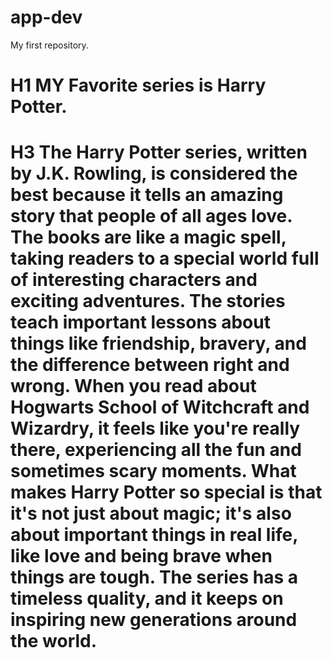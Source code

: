 # app-dev
My first repository.
# H1 MY Favorite series is Harry Potter.
# H3 The Harry Potter series, written by J.K. Rowling, is considered the best because it tells an amazing story that people of all ages love. The books are like a magic spell, taking readers to a special world full of interesting characters and exciting adventures. The stories teach important lessons about things like friendship, bravery, and the difference between right and wrong. When you read about Hogwarts School of Witchcraft and Wizardry, it feels like you're really there, experiencing all the fun and sometimes scary moments. What makes Harry Potter so special is that it's not just about magic; it's also about important things in real life, like love and being brave when things are tough. The series has a timeless quality, and it keeps on inspiring new generations around the world.

